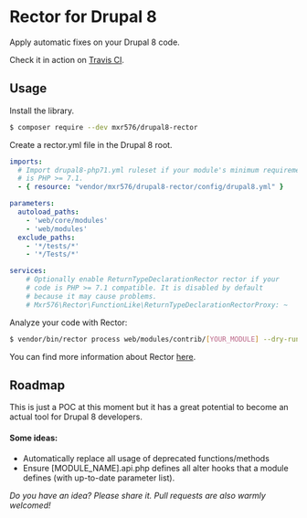 # Rector for Drupal 8

Apply automatic fixes on your Drupal 8 code.

Check it in action on [Travis CI](https://travis-ci.org/mxr576/drupal8-rector/builds).

## Usage

Install the library.

```bash
$ composer require --dev mxr576/drupal8-rector
```

Create a rector.yml file in the Drupal 8 root.

```yml
imports:
  # Import drupal8-php71.yml ruleset if your module's minimum requirement
  # is PHP >= 7.1.
  - { resource: "vendor/mxr576/drupal8-rector/config/drupal8.yml" }

parameters:
  autoload_paths:
    - 'web/core/modules'
    - 'web/modules'
  exclude_paths:
    - '*/tests/*'
    - '*/Tests/*'

services:
    # Optionally enable ReturnTypeDeclarationRector rector if your
    # code is PHP >= 7.1 compatible. It is disabled by default
    # because it may cause problems.
    # Mxr576\Rector\FunctionLike\ReturnTypeDeclarationRectorProxy: ~
```

Analyze your code with Rector:

```sh
$ vendor/bin/rector process web/modules/contrib/[YOUR_MODULE] --dry-run
```

You can find more information about Rector [here](https://github.com/rectorphp/rector).

## Roadmap

This is just a POC at this moment but it has a great potential to become an actual tool for Drupal 8 developers.

#### Some ideas:
* Automatically replace all usage of deprecated functions/methods
* Ensure [MODULE_NAME].api.php defines all alter hooks that a module defines (with up-to-date parameter list).

*Do you have an idea? Please share it. Pull requests are also warmly welcomed!*
